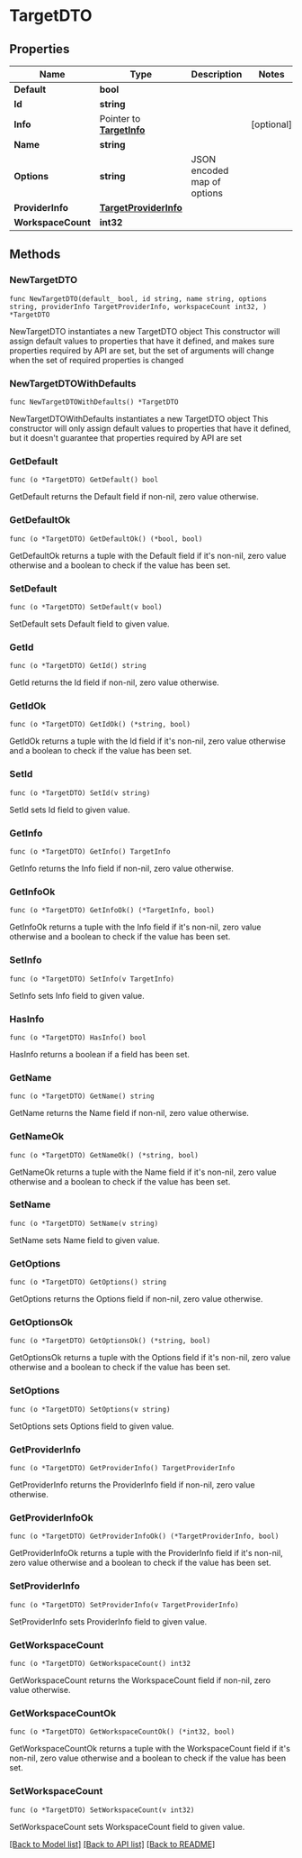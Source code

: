 # TargetDTO

## Properties

Name | Type | Description | Notes
------------ | ------------- | ------------- | -------------
**Default** | **bool** |  | 
**Id** | **string** |  | 
**Info** | Pointer to [**TargetInfo**](TargetInfo.md) |  | [optional] 
**Name** | **string** |  | 
**Options** | **string** | JSON encoded map of options | 
**ProviderInfo** | [**TargetProviderInfo**](TargetProviderInfo.md) |  | 
**WorkspaceCount** | **int32** |  | 

## Methods

### NewTargetDTO

`func NewTargetDTO(default_ bool, id string, name string, options string, providerInfo TargetProviderInfo, workspaceCount int32, ) *TargetDTO`

NewTargetDTO instantiates a new TargetDTO object
This constructor will assign default values to properties that have it defined,
and makes sure properties required by API are set, but the set of arguments
will change when the set of required properties is changed

### NewTargetDTOWithDefaults

`func NewTargetDTOWithDefaults() *TargetDTO`

NewTargetDTOWithDefaults instantiates a new TargetDTO object
This constructor will only assign default values to properties that have it defined,
but it doesn't guarantee that properties required by API are set

### GetDefault

`func (o *TargetDTO) GetDefault() bool`

GetDefault returns the Default field if non-nil, zero value otherwise.

### GetDefaultOk

`func (o *TargetDTO) GetDefaultOk() (*bool, bool)`

GetDefaultOk returns a tuple with the Default field if it's non-nil, zero value otherwise
and a boolean to check if the value has been set.

### SetDefault

`func (o *TargetDTO) SetDefault(v bool)`

SetDefault sets Default field to given value.


### GetId

`func (o *TargetDTO) GetId() string`

GetId returns the Id field if non-nil, zero value otherwise.

### GetIdOk

`func (o *TargetDTO) GetIdOk() (*string, bool)`

GetIdOk returns a tuple with the Id field if it's non-nil, zero value otherwise
and a boolean to check if the value has been set.

### SetId

`func (o *TargetDTO) SetId(v string)`

SetId sets Id field to given value.


### GetInfo

`func (o *TargetDTO) GetInfo() TargetInfo`

GetInfo returns the Info field if non-nil, zero value otherwise.

### GetInfoOk

`func (o *TargetDTO) GetInfoOk() (*TargetInfo, bool)`

GetInfoOk returns a tuple with the Info field if it's non-nil, zero value otherwise
and a boolean to check if the value has been set.

### SetInfo

`func (o *TargetDTO) SetInfo(v TargetInfo)`

SetInfo sets Info field to given value.

### HasInfo

`func (o *TargetDTO) HasInfo() bool`

HasInfo returns a boolean if a field has been set.

### GetName

`func (o *TargetDTO) GetName() string`

GetName returns the Name field if non-nil, zero value otherwise.

### GetNameOk

`func (o *TargetDTO) GetNameOk() (*string, bool)`

GetNameOk returns a tuple with the Name field if it's non-nil, zero value otherwise
and a boolean to check if the value has been set.

### SetName

`func (o *TargetDTO) SetName(v string)`

SetName sets Name field to given value.


### GetOptions

`func (o *TargetDTO) GetOptions() string`

GetOptions returns the Options field if non-nil, zero value otherwise.

### GetOptionsOk

`func (o *TargetDTO) GetOptionsOk() (*string, bool)`

GetOptionsOk returns a tuple with the Options field if it's non-nil, zero value otherwise
and a boolean to check if the value has been set.

### SetOptions

`func (o *TargetDTO) SetOptions(v string)`

SetOptions sets Options field to given value.


### GetProviderInfo

`func (o *TargetDTO) GetProviderInfo() TargetProviderInfo`

GetProviderInfo returns the ProviderInfo field if non-nil, zero value otherwise.

### GetProviderInfoOk

`func (o *TargetDTO) GetProviderInfoOk() (*TargetProviderInfo, bool)`

GetProviderInfoOk returns a tuple with the ProviderInfo field if it's non-nil, zero value otherwise
and a boolean to check if the value has been set.

### SetProviderInfo

`func (o *TargetDTO) SetProviderInfo(v TargetProviderInfo)`

SetProviderInfo sets ProviderInfo field to given value.


### GetWorkspaceCount

`func (o *TargetDTO) GetWorkspaceCount() int32`

GetWorkspaceCount returns the WorkspaceCount field if non-nil, zero value otherwise.

### GetWorkspaceCountOk

`func (o *TargetDTO) GetWorkspaceCountOk() (*int32, bool)`

GetWorkspaceCountOk returns a tuple with the WorkspaceCount field if it's non-nil, zero value otherwise
and a boolean to check if the value has been set.

### SetWorkspaceCount

`func (o *TargetDTO) SetWorkspaceCount(v int32)`

SetWorkspaceCount sets WorkspaceCount field to given value.



[[Back to Model list]](../README.md#documentation-for-models) [[Back to API list]](../README.md#documentation-for-api-endpoints) [[Back to README]](../README.md)


